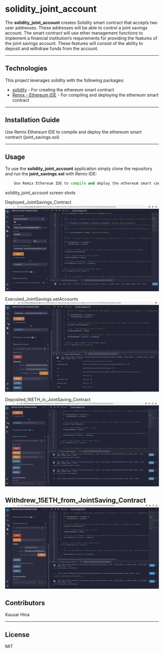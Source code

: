 # solidity_joint_account

The **solidity_joint_account** creates Solidity smart contract that accepts two user addresses. These addresses will be able to control a joint savings account. The smart contract will use ether management functions to implement a financial institution’s requirements for providing the features of the joint savings account. These features will consist of the ability to deposit and withdraw funds from the account.



---

## Technologies

This project leverages solidity with the following packages:

* [solidity](https://soliditylang.org/) - For creating the ethereum smart contract
* [Remix - Ethereum IDE](https://remix.ethereum.org) - For compiling and deploying the ethereum smart contract 


---

## Installation Guide

Use Remix Ethereum IDE to compile and deploy the ethereum smart contract (joint_savings.sol)

---


## Usage

To use the **solidity_joint_account**  application simply clone the repository and run the **joint_savings.sol** with Remix IDE:

```python
    Use Remix Ethereum IDE to compile and deploy the ethereum smart contract (joint_savings.sol)
```


solidity_joint_account screen shots

Deployed_JointSavings_Contract
![Deployed_JointSavings_Contract](Execution_Results/Deployed_JointSavings_Contract.png)


Executed_JointSavings.setAccounts
![Executed_JointSavings.setAccounts](Execution_Results/Executed_JointSavings.setAccounts.png)

Deposited_16ETH_in_JointSaving_Contract
![Deposited_16ETH_in_JointSaving_Contract](Execution_Results/Deposited_16ETH_in_JointSaving_Contract.png)


Withdrew_15ETH_from_JointSaving_Contract
![Withdrawed_15ETH_from_JointSaving_Contract](Execution_Results/Withdrawed_15ETH_from_JointSaving_Contract.png)
---

## Contributors

Kausar Hina

---

## License

MIT



